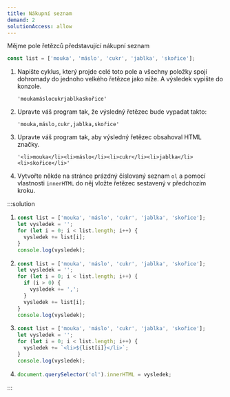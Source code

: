 ```yaml
---
title: Nákupní seznam
demand: 2
solutionAccess: allow
---
```


Mějme pole řetězců představující nákupní seznam

```js
const list = ['mouka', 'máslo', 'cukr', 'jablka', 'skořice'];
```

1. Napište cyklus, který projde celé toto pole a všechny položky spojí dohromady do jednoho velkého řetězce jako níže. A výsledek vypište do konzole.

   ```
   'moukamáslocukrjablkaskořice'
   ```

1. Upravte váš program tak, že výsledný řetězec bude vypadat takto:

   ```
   'mouka,máslo,cukr,jablka,skořice'
   ```

1. Upravte váš program tak, aby výsledný řetězec obsahoval HTML značky.

   ```
   '<li>mouka</li><li>máslo</li><li>cukr</li><li>jablka</li><li>skořice</li>'
   ```

1. Vytvořte někde na stránce prázdný číslovaný seznam `ol` a pomocí vlastnosti `innerHTML` do něj vložte řetězec sestavený v předchozím kroku.

:::solution

1. ```js
   const list = ['mouka', 'máslo', 'cukr', 'jablka', 'skořice'];
   let vysledek = '';
   for (let i = 0; i < list.length; i++) {
     vysledek += list[i];
   }
   console.log(vysledek);
   ```

1. ```js
   const list = ['mouka', 'máslo', 'cukr', 'jablka', 'skořice'];
   let vysledek = '';
   for (let i = 0; i < list.length; i++) {
     if (i > 0) {
       vysledek += ',';
     }
     vysledek += list[i];
   }
   console.log(vysledek);
   ```

1. ```js
   const list = ['mouka', 'máslo', 'cukr', 'jablka', 'skořice'];
   let vysledek = '';
   for (let i = 0; i < list.length; i++) {
     vysledek += `<li>${list[i]}</li>`;
   }
   console.log(vysledek);
   ```

1. ```js
   document.querySelector('ol').innerHTML = vysledek;
   ```

:::
